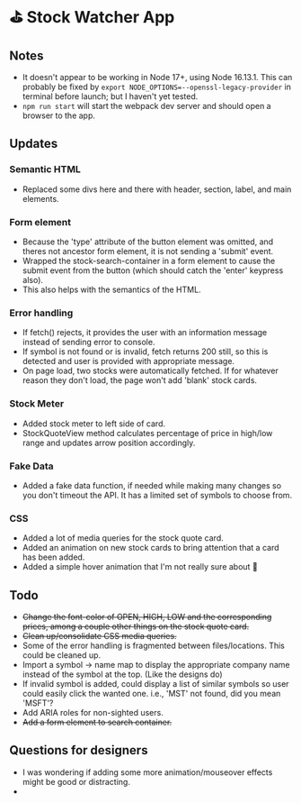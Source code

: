 # ⛳ Stock Watcher App

## Notes
- It doesn't appear to be working in Node 17+, using Node 16.13.1. This can probably be fixed by  `export NODE_OPTIONS=--openssl-legacy-provider` in terminal before launch; but I haven't yet tested.
- `npm run start` will start the webpack dev server and should open a browser to the app.

## Updates

### Semantic HTML
- Replaced some divs here and there with header, section, label, and main elements.

### Form element
- Because the 'type' attribute of the button element was omitted, and theres not ancestor form element, it is not sending a 'submit' event.
- Wrapped the stock-search-container in a form element to cause the submit event from the button (which should catch the 'enter' keypress also).
- This also helps with the semantics of the HTML. 

### Error handling
- If fetch() rejects, it provides the user with an information message instead of sending error to console.
- If symbol is not found or is invalid, fetch returns 200 still, so this is detected and user is provided with appropriate message.
- On page load, two stocks were automatically fetched. If for whatever reason they don't load, the page won't add 'blank' stock cards.

### Stock Meter
- Added stock meter to left side of card.
- StockQuoteView method calculates percentage of price in high/low range and updates arrow position accordingly.

### Fake Data
- Added a fake data function, if needed while making many changes so you don't timeout the API. It has a limited set of symbols to choose from.

### CSS
- Added a lot of media queries for the stock quote card.
- Added an animation on new stock cards to bring attention that a card has been added.
- Added a simple hover animation that I'm not really sure about 🤷

## Todo
- ~~Change the font-color of OPEN, HIGH, LOW and the corresponding prices, among a couple other things on the stock quote card.~~
- ~~Clean up/consolidate CSS media queries.~~
- Some of the error handling is fragmented between files/locations. This could be cleaned up.
- Import a symbol -> name map to display the appropriate company name instead of the symbol at the top. (Like the designs do)
- If invalid symbol is added, could display a list of similar symbols so user could easily click the wanted one. i.e., 'MST' not found, did you mean 'MSFT'?
- Add ARIA roles for non-sighted users.
- ~~Add a form element to search container.~~

## Questions for designers
- I was wondering if adding some more animation/mouseover effects might be good or distracting.
- 